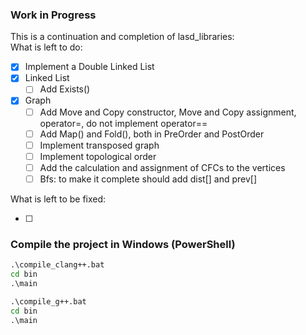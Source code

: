 ### Work in Progress

This is a continuation and completion of lasd_libraries: <br />
What is left to do:

- [X] Implement a Double Linked List
- [X] Linked List
  - [ ] Add Exists()
- [X] Graph
  - [ ] Add Move and Copy constructor, Move and Copy assignment, operator=, do not implement operator==
  - [ ] Add Map() and Fold(), both in PreOrder and PostOrder
  - [ ] Implement transposed graph
  - [ ] Implement topological order
  - [ ] Add the calculation and assignment of CFCs to the vertices
  - [ ] Bfs: to make it complete should add dist[] and prev[]

What is left to be fixed:

- [ ]

### Compile the project in Windows (PowerShell)

```bat
.\compile_clang++.bat
cd bin
.\main
```

```bat
.\compile_g++.bat
cd bin
.\main
```
